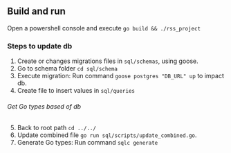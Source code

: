 ## Build and run
Open a powershell console and execute ```go build && ./rss_project```

### Steps to update db

1. Create or changes migrations files in ```sql/schemas```, using goose.
2. Go to schema folder ```cd sql/schema``` 
3. Execute migration: Run command ```goose postgres "DB_URL" up``` to impact db.
4. Create file to insert values in ```sql/queries```

###### Get Go types based of db 

5. Back to root path ```cd ../../```
6. Update combined file ```go run sql/scripts/update_combined.go```. 
7. Generate Go types: Run command ```sqlc generate```